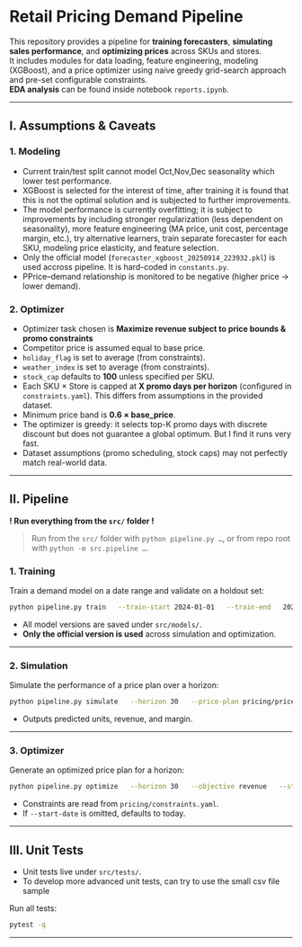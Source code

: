 # Retail Pricing Demand Pipeline

This repository provides a pipeline for **training forecasters**, **simulating sales performance**, and **optimizing prices** across SKUs and stores.  
It includes modules for data loading, feature engineering, modeling (XGBoost), and a price optimizer using naive greedy grid-search approach and pre-set configurable constraints.  
**EDA analysis** can be found inside notebook `reports.ipynb`.

---

## I. Assumptions & Caveats

### 1. Modeling
- Current train/test split cannot model Oct,Nov,Dec seasonality which lower test performance.
- XGBoost is selected for the interest of time, after training it is found that this is not the optimal solution and is subjected to further improvements.
- The model performance is currently overfitting; it is subject to improvements by including stronger regularization (less dependent on seasonality), more feature engineering (MA price, unit cost, percentage margin, etc.), try alternative learners, train separate forecaster for each SKU, modeling price elasticity, and feature selection.
- Only the official model (`forecaster_xgboost_20250914_223932.pkl`) is used accross pipeline. It is hard-coded in `constants.py`.
- PPrice–demand relationship is monitored to be negative (higher price → lower demand).

### 2. Optimizer
- Optimizer task chosen is **Maximize revenue subject to price bounds & promo constraints**
- Competitor price is assumed equal to base price.
- `holiday_flag` is set to average (from constraints).
- `weather_index` is set to average (from constraints).
- `stock_cap` defaults to **100** unless specified per SKU.
- Each SKU × Store is capped at **X promo days per horizon** (configured in `constraints.yaml`). This differs from assumptions in the provided dataset.
- Minimum price band is **0.6 × base_price**.
- The optimizer is greedy: it selects top-K promo days with discrete discount but does not guarantee a global optimum. But I find it runs very fast.
- Dataset assumptions (promo scheduling, stock caps) may not perfectly match real-world data. 

---

## II. Pipeline

**! Run everything from the `src/` folder !**

> Run from the `src/` folder with `python pipeline.py …`, or from repo root with `python -m src.pipeline …`.

### 1. Training
Train a demand model on a date range and validate on a holdout set:

```bash
python pipeline.py train   --train-start 2024-01-01   --train-end   2024-09-30   --test-start  2024-10-01   --test-end    2024-12-31
```

- All model versions are saved under `src/models/`.  
- **Only the official version is used** across simulation and optimization.

---

### 2. Simulation
Simulate the performance of a price plan over a horizon:

```bash
python pipeline.py simulate   --horizon 30   --price-plan pricing/price_plan_20240301_30days_20250919_180322.csv   --out simulation_result.csv
```

- Outputs predicted units, revenue, and margin.

---

### 3. Optimizer
Generate an optimized price plan for a horizon:

```bash
python pipeline.py optimize   --horizon 30   --objective revenue   --start-date 2024-03-01
```

- Constraints are read from `pricing/constraints.yaml`.  
- If `--start-date` is omitted, defaults to today.

---

## III. Unit Tests

- Unit tests live under `src/tests/`.
- To develop more advanced unit tests, can try to use the small csv file sample

Run all tests:

```bash
pytest -q
```


---